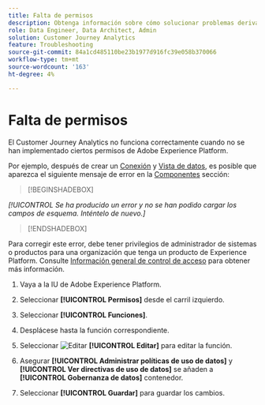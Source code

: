 ```yaml
---
title: Falta de permisos
description: Obtenga información sobre cómo solucionar problemas derivados de la falta de permisos
role: Data Engineer, Data Architect, Admin
solution: Customer Journey Analytics
feature: Troubleshooting
source-git-commit: 84a1cd485110be23b1977d916fc39e058b370066
workflow-type: tm+mt
source-wordcount: '163'
ht-degree: 4%

---
```



# Falta de permisos

El Customer Journey Analytics no funciona correctamente cuando no se han implementado ciertos permisos de Adobe Experience Platform.

Por ejemplo, después de crear un [Conexión](../connections/overview.md) y [Vista de datos](../data-views/data-views.md), es posible que aparezca el siguiente mensaje de error en la [Componentes](/help/data-views/create-dataview.md#components) sección:


>[!BEGINSHADEBOX]

*[!UICONTROL Se ha producido un error y no se han podido cargar los campos de esquema. Inténtelo de nuevo.]*

>[!ENDSHADEBOX]


Para corregir este error, debe tener privilegios de administrador de sistemas o productos para una organización que tenga un producto de Experience Platform. Consulte [Información general de control de acceso](https://experienceleague.adobe.com/docs/experience-platform/access-control/home.html?lang=en#platform-permissions) para obtener más información.

1. Vaya a la IU de Adobe Experience Platform.

1. Seleccionar **[!UICONTROL Permisos]** desde el carril izquierdo.

1. Seleccionar **[!UICONTROL Funciones]**.

1. Desplácese hasta la función correspondiente.

1. Seleccionar ![Editar](https://spectrum.adobe.com/static/icons/workflow_18/Smock_Edit_18_N.svg) **[!UICONTROL Editar]** para editar la función.

1. Asegurar **[!UICONTROL Administrar políticas de uso de datos]** y **[!UICONTROL Ver directivas de uso de datos]** se añaden a **[!UICONTROL Gobernanza de datos]** contenedor.

1. Seleccionar **[!UICONTROL Guardar]** para guardar los cambios.


